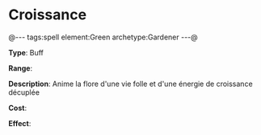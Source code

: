 # Croissance

@---
tags:spell
element:Green
archetype:Gardener
---@

**Type**:
Buff

**Range**:

**Description**:
Anime la flore d'une vie folle et d'une énergie de croissance décuplée

**Cost**:

**Effect**:
